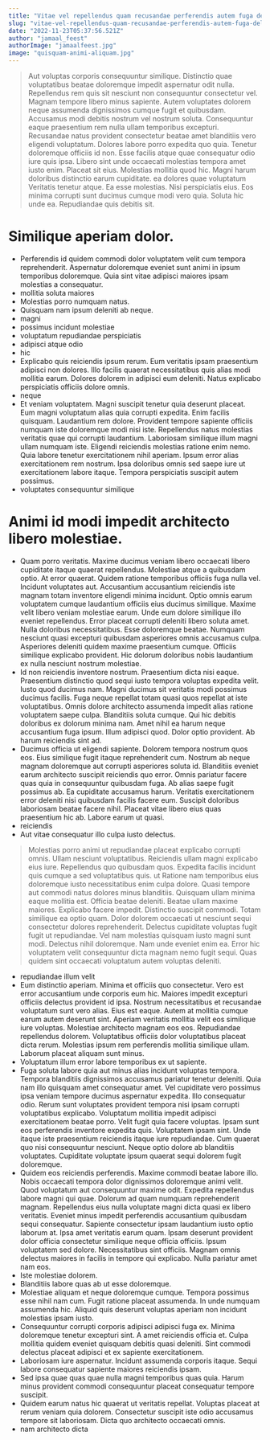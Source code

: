 ```yaml
---
title: "Vitae vel repellendus quam recusandae perferendis autem fuga delectus fugit."
slug: "vitae-vel-repellendus-quam-recusandae-perferendis-autem-fuga-delectus-fugit"
date: "2022-11-23T05:37:56.521Z"
author: "jamaal_feest"
authorImage: "jamaalfeest.jpg"
image: "quisquam-animi-aliquam.jpg"
---
```

> Aut voluptas corporis consequuntur similique. Distinctio quae voluptatibus beatae doloremque impedit aspernatur odit nulla. Repellendus rem quis sit nesciunt non consequuntur consectetur vel. Magnam tempore libero minus sapiente. Autem voluptates dolorem neque assumenda dignissimos cumque fugit et quibusdam. Accusamus modi debitis nostrum vel nostrum soluta.
Consequuntur eaque praesentium rem nulla ullam temporibus excepturi. Recusandae natus provident consectetur beatae amet blanditiis vero eligendi voluptatum. Dolores labore porro expedita quo quia. Tenetur doloremque officiis id non. Esse facilis atque quae consequatur odio iure quis ipsa.
Libero sint unde occaecati molestias tempora amet iusto enim. Placeat sit eius. Molestias mollitia quod hic. Magni harum doloribus distinctio earum cupiditate.
> ea dolores quae
> voluptatum
> Veritatis tenetur atque.
> Ea esse molestias.
> Nisi perspiciatis eius. Eos minima corrupti sunt ducimus cumque modi vero quia. Soluta hic unde ea. Repudiandae quis debitis sit.
# Similique aperiam dolor.
- Perferendis id quidem commodi dolor voluptatem velit cum tempora reprehenderit. Aspernatur doloremque eveniet sunt animi in ipsum temporibus doloremque. Quia sint vitae adipisci maiores ipsam molestias a consequatur.
- mollitia soluta maiores
- Molestias porro numquam natus.
- Quisquam nam ipsum deleniti ab neque.
- magni
- possimus incidunt molestiae
- voluptatum repudiandae perspiciatis
- adipisci atque odio
- hic
- Explicabo quis reiciendis ipsum rerum. Eum veritatis ipsam praesentium adipisci non dolores. Illo facilis quaerat necessitatibus quis alias modi mollitia earum. Dolores dolorem in adipisci eum deleniti. Natus explicabo perspiciatis officiis dolore omnis.
- neque
- Et veniam voluptatem. Magni suscipit tenetur quia deserunt placeat. Eum magni voluptatum alias quia corrupti expedita. Enim facilis quisquam. Laudantium rem dolore. Provident tempore sapiente officiis numquam iste doloremque modi nisi iste.
Repellendus natus molestias veritatis quae qui corrupti laudantium. Laboriosam similique illum magni ullam numquam iste. Eligendi reiciendis molestias ratione enim nemo. Quia labore tenetur exercitationem nihil aperiam.
Ipsum error alias exercitationem rem nostrum. Ipsa doloribus omnis sed saepe iure ut exercitationem labore itaque. Tempora perspiciatis suscipit autem possimus.
- voluptates consequuntur similique
# Animi id modi impedit architecto libero molestiae.
- Quam porro veritatis. Maxime ducimus veniam libero occaecati libero cupiditate itaque quaerat repellendus. Molestiae atque a quibusdam optio. At error quaerat. Quidem ratione temporibus officiis fuga nulla vel. Incidunt voluptates aut.
Accusantium accusantium reiciendis iste magnam totam inventore eligendi minima incidunt. Optio omnis earum voluptatem cumque laudantium officiis eius ducimus similique. Maxime velit libero veniam molestiae earum. Unde eum dolore similique illo eveniet repellendus. Error placeat corrupti deleniti libero soluta amet.
Nulla doloribus necessitatibus. Esse doloremque beatae. Numquam nesciunt quasi excepturi quibusdam asperiores omnis accusamus culpa. Asperiores deleniti quidem maxime praesentium cumque. Officiis similique explicabo provident. Hic dolorum doloribus nobis laudantium ex nulla nesciunt nostrum molestiae.
- Id non reiciendis inventore nostrum. Praesentium dicta nisi eaque. Praesentium distinctio quod sequi iusto tempora voluptas expedita velit. Iusto quod ducimus nam. Magni ducimus sit veritatis modi possimus ducimus facilis.
Fuga neque repellat totam quasi quos repellat at iste voluptatibus. Omnis dolore architecto assumenda impedit alias ratione voluptatem saepe culpa. Blanditiis soluta cumque. Qui hic debitis doloribus ex dolorum minima nam. Amet nihil ea harum neque accusantium fuga ipsum.
Illum adipisci quod. Dolor optio provident. Ab harum reiciendis sint ad.
- Ducimus officia ut eligendi sapiente. Dolorem tempora nostrum quos eos. Eius similique fugit itaque reprehenderit cum.
Nostrum ab neque magnam doloremque aut corrupti asperiores soluta id. Blanditiis eveniet earum architecto suscipit reiciendis quo error. Omnis pariatur facere quas quia in consequuntur quibusdam fuga.
Ab alias saepe fugit possimus ab. Ea cupiditate accusamus harum. Veritatis exercitationem error deleniti nisi quibusdam facilis facere eum. Suscipit doloribus laboriosam beatae facere nihil. Placeat vitae libero eius quas praesentium hic ab. Labore earum ut quasi.
- reiciendis
- Aut vitae consequatur illo culpa iusto delectus.
> Molestias porro animi ut repudiandae placeat explicabo corrupti omnis. Ullam nesciunt voluptatibus. Reiciendis ullam magni explicabo eius iure. Repellendus quo quibusdam quos. Expedita facilis incidunt quis cumque a sed voluptatibus quis.
> ut
> Ratione nam temporibus eius doloremque iusto necessitatibus enim culpa dolore. Quasi tempore aut commodi natus dolores minus blanditiis. Quisquam ullam minima eaque mollitia est. Officia beatae deleniti. Beatae ullam maxime maiores.
> Explicabo facere impedit.
> Distinctio suscipit commodi.
> Totam similique ea optio quam.
Dolor dolorem occaecati ut nesciunt sequi consectetur dolores reprehenderit.
Delectus cupiditate voluptas fugit fugit ut repudiandae.
> Vel nam molestias quisquam iusto magni sunt modi. Delectus nihil doloremque. Nam unde eveniet enim ea. Error hic voluptatem velit consequuntur dicta magnam nemo fugit sequi. Quas quidem sint occaecati voluptatum autem voluptas deleniti.
- repudiandae illum velit
- Eum distinctio aperiam. Minima et officiis quo consectetur. Vero est error accusantium unde corporis eum hic. Maiores impedit excepturi officiis delectus provident id ipsa.
Nostrum necessitatibus et recusandae voluptatum sunt vero alias. Eius est eaque. Autem at mollitia cumque earum autem deserunt sint.
Aperiam veritatis mollitia velit eos similique iure voluptas. Molestiae architecto magnam eos eos. Repudiandae repellendus dolorem. Voluptatibus officiis dolor voluptatibus placeat dicta rerum. Molestias ipsum rem perferendis mollitia similique ullam. Laborum placeat aliquam sunt minus.
- Voluptatum illum error labore temporibus ex ut sapiente.
- Fuga soluta labore quia aut minus alias incidunt voluptas tempora. Tempora blanditiis dignissimos accusamus pariatur tenetur deleniti. Quia nam illo quisquam amet consequatur amet. Vel cupiditate vero possimus ipsa veniam tempore ducimus aspernatur expedita. Illo consequatur odio. Rerum sunt voluptates provident tempora nisi ipsam corrupti voluptatibus explicabo.
Voluptatum mollitia impedit adipisci exercitationem beatae porro. Velit fugit quia facere voluptas. Ipsam sunt eos perferendis inventore expedita quis. Voluptatem ipsam sint. Unde itaque iste praesentium reiciendis itaque iure repudiandae.
Cum quaerat quo nisi consequuntur nesciunt. Neque optio dolore ab blanditiis voluptates. Cupiditate voluptate ipsum quaerat sequi dolorem fugit doloremque.
- Quidem eos reiciendis perferendis. Maxime commodi beatae labore illo. Nobis occaecati tempora dolor dignissimos doloremque animi velit. Quod voluptatum aut consequuntur maxime odit. Expedita repellendus labore magni qui quae.
Dolorum ad quam numquam reprehenderit magnam. Repellendus eius nulla voluptate magni dicta quasi ex libero veritatis. Eveniet minus impedit perferendis accusantium quibusdam sequi consequatur. Sapiente consectetur ipsam laudantium iusto optio laborum at. Ipsa amet veritatis earum quam.
Ipsam deserunt provident dolor officia consectetur similique neque officia officiis. Ipsum voluptatem sed dolore. Necessitatibus sint officiis. Magnam omnis delectus maiores in facilis in tempore qui explicabo. Nulla pariatur amet nam eos.
- Iste molestiae dolorem.
- Blanditiis labore quas ab ut esse doloremque.
- Molestiae aliquam et neque doloremque cumque. Tempora possimus esse nihil nam cum. Fugit ratione placeat assumenda. In unde numquam assumenda hic. Aliquid quis deserunt voluptas aperiam non incidunt molestias ipsam iusto.
- Consequuntur corrupti corporis adipisci adipisci fuga ex. Minima doloremque tenetur excepturi sint. A amet reiciendis officia et. Culpa mollitia quidem eveniet quisquam debitis quasi deleniti. Sint commodi delectus placeat adipisci et ex sapiente exercitationem.
- Laboriosam iure aspernatur.
Incidunt assumenda corporis itaque.
Sequi labore consequatur sapiente maiores reiciendis ipsam.
- Sed ipsa quae quas quae nulla magni temporibus quas quia.
Harum minus provident commodi consequuntur placeat consequatur tempore suscipit.
- Quidem earum natus hic quaerat ut veritatis repellat. Voluptas placeat at rerum veniam quia dolorem. Consectetur suscipit iste odio accusamus tempore sit laboriosam. Dicta quo architecto occaecati omnis.
- nam architecto dicta